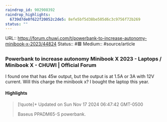 ```yaml
---
raindrop_id: 902908392
raindrop_highlights:
  6739d7de0f622f20052c2de5: 8efe5bf5d38be505d6c3c9756f72b269
status: ""
---
```


URL:: https://forum.chuwi.com/t/powerbank-to-increase-autonomy-minibook-x-2023/44824
Status:: #🟥
Medium:: #source/article


### Powerbank to increase autonomy Minibook X 2023 - Laptops / Minibook X - CHUWI | Official Forum

I found one that has 45w output, but the output is at 1.5A or 3A with 12V current. Will this charge the minibook x? I bought the laptop this year.

#### Highlights

> [!quote]+ Updated on Sun Nov 17 2024 06:47:42 GMT-0500
>
> Baseus PPADM65-S powerbank.
